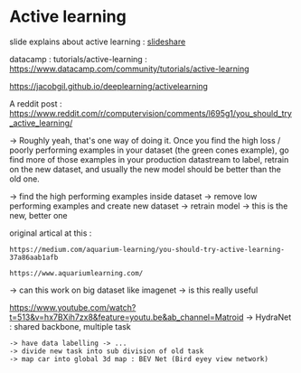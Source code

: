 # Active learning

slide explains about active learning : [slideshare](https://www.slideshare.net/azuring/active-learning-lecture)


datacamp : tutorials/active-learning : https://www.datacamp.com/community/tutorials/active-learning

https://jacobgil.github.io/deeplearning/activelearning

A reddit post  : https://www.reddit.com/r/computervision/comments/l695g1/you_should_try_active_learning/

-> Roughly yeah, that's one way of doing it. Once you find the high loss / poorly performing examples in your dataset (the green cones example), go find more of those examples in your production datastream to label, retrain on the new dataset, and usually the new model should be better than the old one.

-> find the high performing examples inside dataset 
-> remove low performing examples and create new dataset
-> retrain model -> this is the new, better one

original artical at this : 

    https://medium.com/aquarium-learning/you-should-try-active-learning-37a86aab1afb

    https://www.aquariumlearning.com/

-> can this work on big dataset like imagenet
-> is this really useful

https://www.youtube.com/watch?t=513&v=hx7BXih7zx8&feature=youtu.be&ab_channel=Matroid
    -> HydraNet : shared backbone, multiple task

    -> have data labelling -> ...
    -> divide new task into sub division of old task
    -> map car into global 3d map : BEV Net (Bird eyey view network)
